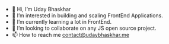 - 👋 Hi, I’m Uday Bhaskhar
- 👀 I’m interested in building and scaling FrontEnd Applications.
- 🌱 I’m currently learning a lot in FrontEnd.
- 💞️ I’m looking to collaborate on any JS open source project.
- 📫 How to reach me contact@udaybhaskhar.me

<!---
udaypydi/udaypydi is a ✨ special ✨ repository because its `README.md` (this file) appears on your GitHub profile.
You can click the Preview link to take a look at your changes.
--->
